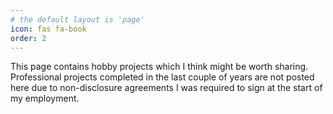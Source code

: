 ```yaml
---
# the default layout is 'page'
icon: fas fa-book
order: 2
---
```


This page contains hobby projects which I think might be worth sharing. Professional projects completed in the last couple of years are not posted here due to non-disclosure agreements I was required to sign at the start of my employment. 

